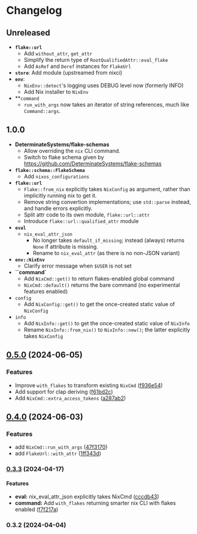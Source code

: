 # Changelog

## Unreleased

- **`flake::url`**
  - Add `without_attr`, `get_attr`
  - Simplify the return type of `RootQualifiedAttr::eval_flake`
  - Add `AsRef` and `Deref` instances for `FlakeUrl`
- **`store`**: Add module (upstreamed from nixci)
- **`env`**:
  - `NixEnv::detect`'s logging uses DEBUG level now (formerly INFO)
  - Add Nix installer to `NixEnv`
- **`command`
  - `run_with_args` now takes an iterator of string references, much like `Command::args`.

## 1.0.0

- **DeterminateSystems/flake-schemas**
  - Allow overriding the `nix` CLI command.
  - Switch to flake schema given by <https://github.com/DeterminateSystems/flake-schemas>
- **`flake::schema::FlakeSchema`**
  - Add `nixos_configurations`
- **`flake::url`**
  - `Flake::from_nix` explicitly takes `NixConfig` as argument, rather than implicitly running nix to get it.
  - Remove string convertion implementations; use `std::parse` instead, and handle errors explicitly.
  - Split attr code to its own module, `flake::url::attr`
  - Introduce `flake::url::qualified_attr` module
- **`eval`**
  - `nix_eval_attr_json`
    - No longer takes `default_if_missing`; instead (always) returns `None` if attribute is missing.
    - Rename to `nix_eval_attr` (as there is no non-JSON variant)
- **`env::NixEnv`**
  - Clarify error message when `$USER` is not set
- **``command`**
  - Add `NixCmd::get()` to return flakes-enabled global command
  - `NixCmd::default()` returns the bare command (no experimental features enabled)
- ``config``
  - Add `NixConfig::get()` to get the once-created static value of `NixConfig`
- `info`
  - Add `NixInfo::get()` to get the once-created static value of `NixInfo`
  - Rename `NixInfo::from_nix()` to `NixInfo::new()`; the latter explicitly takes `NixConfig`

## [0.5.0](https://github.com/juspay/nix-rs/compare/0.4.0...0.5.0) (2024-06-05)

### Features

* Improve `with_flakes` to transform existing `NixCmd`
([f936e54](https://github.com/juspay/nix-rs/commit/f936e5401d1bc9b82084cf7b49402a5ee1a3b733))
* Add support for clap deriving
([f61bd2c](https://github.com/juspay/nix-rs/commit/f61bd2c740a23a10bbb89dfbd3b77fd4b2a49bac))
* Add `NixCmd::extra_access_tokens`
([a287ab2](https://github.com/juspay/nix-rs/commit/a287ab2ad2d21db6ac89e4ce94c55446a02af241))

## [0.4.0](https://github.com/juspay/nix-rs/compare/0.3.3...0.4.0) (2024-06-03)

### Features

* add `NixCmd::run_with_args`
([47f3170](https://github.com/juspay/nix-rs/commit/47f3170d57b72089eb977620217613571c52f456))
* add `FlakeUrl::with_attr`
([1ff343d](https://github.com/juspay/nix-rs/commit/1ff343d25f1a633c3caf2d6f723bbd1c9e352cbc))

### [0.3.3](https://github.com/juspay/nix-rs/compare/0.3.2...0.3.3) (2024-04-17)

#### Features

* **eval:** nix_eval_attr_json explicitly takes NixCmd
([cccdb43](https://github.com/juspay/nix-rs/commit/cccdb437f4f2b31d32778e9cf3de2ab1a61d9331))
* **command:** Add `with_flakes` returning smarter nix CLI with flakes enabled
([f7f217a](https://github.com/juspay/nix-rs/commit/f7f217a12acefc3992b5ff8ba59d861f5cc2abcb))

### 0.3.2 (2024-04-04)
